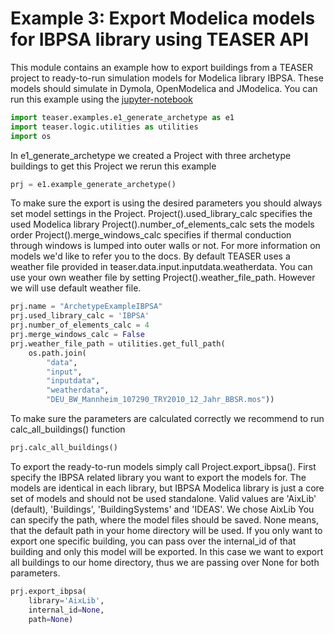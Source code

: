 
# Example 3: Export Modelica models for IBPSA library using TEASER API
This module contains an example how to export buildings from a TEASER
project to ready-to-run simulation models for Modelica library IBPSA. These
models should simulate in Dymola, OpenModelica and JModelica.
You can run this example using the [jupyter-notebook](https://mybinder.org/v2/gh/RWTH-EBC/TEASER/main?labpath=docs%2Fjupyter_notebooks)

```python
import teaser.examples.e1_generate_archetype as e1
import teaser.logic.utilities as utilities
import os
```

In e1_generate_archetype we created a Project with three archetype
buildings to get this Project we rerun this example

```python
prj = e1.example_generate_archetype()
```

To make sure the export is using the desired parameters you should
always set model settings in the Project.
Project().used_library_calc specifies the used Modelica library
Project().number_of_elements_calc sets the models order
Project().merge_windows_calc specifies if thermal conduction through
windows is lumped into outer walls or not.
For more information on models we'd like to refer you to the docs. By
default TEASER uses a weather file provided in
teaser.data.input.inputdata.weatherdata. You can use your own weather
file by setting Project().weather_file_path. However we will use default
weather file.

```python
prj.name = "ArchetypeExampleIBPSA"
prj.used_library_calc = 'IBPSA'
prj.number_of_elements_calc = 4
prj.merge_windows_calc = False
prj.weather_file_path = utilities.get_full_path(
    os.path.join(
        "data",
        "input",
        "inputdata",
        "weatherdata",
        "DEU_BW_Mannheim_107290_TRY2010_12_Jahr_BBSR.mos"))
```

To make sure the parameters are calculated correctly we recommend to
run calc_all_buildings() function

```python
prj.calc_all_buildings()
```

To export the ready-to-run models simply call Project.export_ibpsa().
First specify the IBPSA related library you want to export the models
for. The models are identical in each library, but IBPSA Modelica
library is  just a core set of models and should not be used
standalone. Valid values are 'AixLib' (default), 'Buildings',
'BuildingSystems' and 'IDEAS'. We chose AixLib
You can specify the path, where the model files should be saved.
None means, that the default path in your home directory
will be used. If you only want to export one specific building, you can
pass over the internal_id of that building and only this model will be
exported. In this case we want to export all buildings to our home
directory, thus we are passing over None for both parameters.

```python
prj.export_ibpsa(
    library='AixLib',
    internal_id=None,
    path=None)
```
